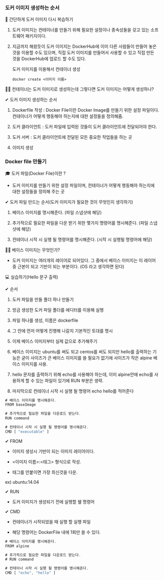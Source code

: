 ### 도커 이미지 생성하는 순서

📌 간단하게 도커 이미지 다시 복습하기

1.  도커 이미지는 컨테이너를 만들기 위해 필요한 설정이나 종속성들을 갖고 있는 소프트웨어 패키지이다.

2. 지금까지 해왔듯이 도커 이미지는 DockerHub에 이미 다른 사람들이 만들어 놓은 것을 이용할 수도 있으며, 직접 도커 이미지를 만들어서 사용할 수 있고 직접 만든 것을 DockerHub에 업로드 할 수도 있다.
   
   도커 이미지를 이용해서 컨테이너 생성

   `docker create <이미지 이름>`

🙋‍♂️ 컨테이너는 도커 이미지로 생성하는데 그렇다면 도커 이미지는 어떻게 생성하나?

✔ 도커 이미지 생성하는 순서

1.  Dockerfile 작성 : Docker File이란 Docker Image를 만들기 위한 설정 파일이다. 컨테이너가 어떻게 행동해야 하는지에 대한 설정들을 정의해줌.

2. 도커 클라이언트 : 도커 파일에 입력된 것들이 도커 클라이언트에 전달되어야 한다.

3.  도커 서버 : 도커 클라이언트에 전달된 모든 중요한 작업들을 하는 곳

4.  이미지 생성

### Docker file 만들기

🎓 도커 파일(Docker File)이란 ?

-   도커 이미지를 만들기 위한 설정 파일이며, 컨테이너가 어떻게 행동해야 하는지에 대한 설정들을 정의해 주는 곳

✔ 도커 파일 만드는 순서(도커 이미지가 필요한 것이 무엇인지 생각하기)

1.  베이스 이미지를 명시해준다. (파일 스냅샷에 해당)

2.  추가적으로 필요한 파일을 다운 받기 위한 몇가지 명령어를 명시해준다. (파일 스냅샷에 해당)

3.  컨테이너 시작 시 실행 될 명령어를 명시해준다. (시작 시 실행될 명령어에 해당)

🤷‍♀️ 베이스 이미지는 무엇인가?

-   도커 이미지는 여러개의 레이어로 되어있다. 그 중에서 베이스 이미지는 이 레이어 중 근본이 되고 기반이 되는 부분이다. (OS 라고 생각하면 된다)

💻 실습하기(Hello 문구 출력)

✔ 순서

1.  도커 파일을 만들 폴더 하나 만들기 

2.  방금 생성한 도커 파일 폴더를 에디터를 이용해 실행

3.  파일 하나를 생성, 이름은 dockerfile

4.  그 안에 먼저 어떻게 진행해 나갈지 기본적인 토대를 명시

5.  이제 베이스 이미지부터 실제 값으로 추가해주기

6.  베이스 이미지는 ubuntu를 써도 되고 centos를 써도 되지만 hello를 출력하는 기능은 굳이 사이즈가 큰 베이스 이미지를 쓸 필요가 없기에 사이즈가 작은 alpine 베이스 이미지를 사용.

7.  hello 문자를 출력하기 위해 echo를 사용해야 하는데, 이미 alpine안에 echo를 사용하게 할 수 있는 파일이 있기에 RUN 부분은 생략.

8.  마지막으로 컨테이너 시작 시 실행 될 명령어 echo hello를 적어준다

```js
# 베이스 이미지를 명시해준다.
FROM baseImage

# 추가적으로 필요한 파일을 다운로드 받는다.
RUN command

# 컨테이너 시작 시 실행 될 명령어를 명시해준다.
CMD [ "executable" ]
```

  ✔ FROM

  - 이미지 생성시 기반이 되는 이미지 레이어이다.

-   <이미지 이름>:<태그> 형식으로 작성.

-   태그를 안붙이면 가장 최신것을 다운.

ex) ubuntu:14.04

✔ RUN

-   도커 이미지가 생성되기 전에 실행할 쉘 명령어

✔ CMD

- 컨테이너가 시작되었을 때 실행 할 실행 파일

-   해당 명령어는 DockerFile 내에 1회만 쓸 수 있다.

```js
# 베이스 이미지를 명시해준다.
FROM alpine

# 추가적으로 필요한 파일을 다운로드 받는다.
# RUN command

# 컨테이너 시작 시 실행 될 명령어를 명시해준다.
CMD [ "echo", "hello" ]
```
